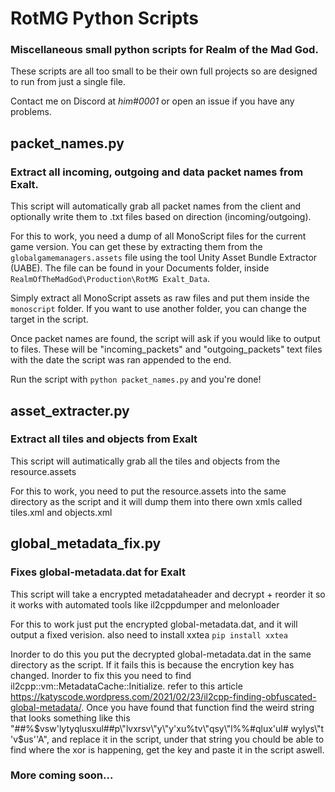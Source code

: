 # RotMG Python Scripts
### Miscellaneous small python scripts for Realm of the Mad God.  

These scripts are all too small to be their own full projects so are designed to
run from just a single file.  
  
Contact me on Discord at *him#0001* or open an issue if you have any problems.

## packet_names.py
### Extract all incoming, outgoing and data packet names from Exalt.

This script will automatically grab all packet names from the client and optionally write them to .txt files based on direction (incoming/outgoing).  
  
For this to work, you need a dump of all MonoScript files for the current game version. You can get these by extracting them from the `globalgamemanagers.assets` file using the tool Unity Asset Bundle Extractor (UABE).  The file can be found in your Documents folder, inside `RealmOfTheMadGod\Production\RotMG Exalt_Data`.  
  
Simply extract all MonoScript assets as raw files and put them inside the `monoscript` folder. If you want to use another folder, you can change the target in the script.  

Once packet names are found, the script will ask if you would like to output to files. These will be "incoming_packets" and "outgoing_packets" text files with the date the script was ran appended to the end.

Run the script with `python packet_names.py` and you're done!

## asset_extracter.py
### Extract all tiles and objects from Exalt

This script will autimatically grab all the tiles and objects from the resource.assets

For this to work, you need to put the resource.assets into the same directory as the script and it will dump them into there own xmls called tiles.xml and objects.xml

## global_metadata_fix.py
### Fixes global-metadata.dat for Exalt 

This script will take a encrypted metadataheader and decrypt + reorder it so it works with automated tools like il2cppdumper and melonloader

For this to work just put the encrypted global-metadata.dat, and it will output a fixed verision. also need to install xxtea `pip install xxtea`

Inorder to do this you put the decrypted global-metadata.dat in the same directory as the script. If it fails this is because the encrytion key has changed. Inorder to fix this you need to find il2cpp::vm::MetadataCache::Initialize. refer to this article https://katyscode.wordpress.com/2021/02/23/il2cpp-finding-obfuscated-global-metadata/. Once you have found that function find the weird string that looks something like this "##%$vsw'lytyqlusxul##p\"lvxrsv\"y\"y'xu%tv\"qsy\"l%%#qlux'ul# wylys\"t 'v$us''A", and replace it in the script, under that string you chould be able to find where the xor is happening, get the key and paste it in the script aswell.
  
### More coming soon...